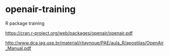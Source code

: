 # openair-training
R package training


https://cran.r-project.org/web/packages/openair/openair.pdf

http://www.dca.iag.usp.br/material/ritaynoue/PAE/aula_R/apostilas/OpenAir_Manual.pdf
